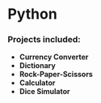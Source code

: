 # Python
### Projects included:
* __Currency Converter__
* __Dictionary__
* __Rock-Paper-Scissors__
* __Calculator__
* __Dice Simulator__
